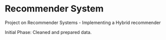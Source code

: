 # Recommender System
 Project on Recommender Systems - Implementing a Hybrid recommender 

Initial Phase: Cleaned and prepared data.
